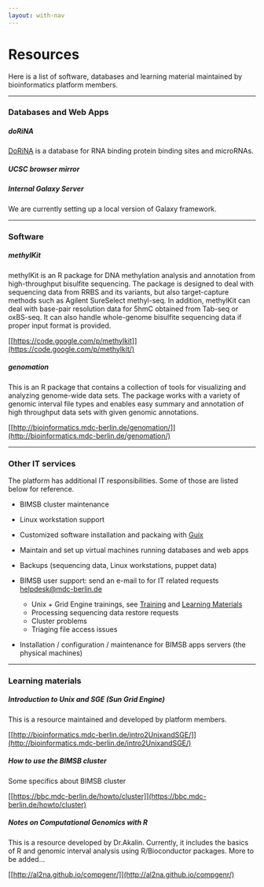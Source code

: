 ```yaml
---
layout: with-nav
---
```


# Resources

Here is a list of software, databases and learning material maintained
by bioinformatics platform members.

-----------------------------------------

### Databases and Web Apps

##### **doRiNA**

[DoRiNA](http://dorina.mdc-berlin.de/) is a database for RNA binding
protein binding sites and microRNAs.

##### **UCSC browser mirror**


##### **Internal Galaxy Server**
We are currently setting up a local version of Galaxy framework. 

-----------------------------------------

### Software

##### **methylKit**

methylKit is an R package for DNA methylation analysis and annotation
from high-throughput bisulfite sequencing. The package is designed to
deal with sequencing data from RRBS and its variants, but also
target-capture methods such as Agilent SureSelect methyl-seq. In
addition, methylKit can deal with base-pair resolution data for 5hmC
obtained from Tab-seq or oxBS-seq. It can also handle whole-genome
bisulfite sequencing data if proper input format is provided.

[[https://code.google.com/p/methylkit]](https://code.google.com/p/methylkit/)

##### **genomation**

This is an R package that contains a collection of tools for
visualizing and analyzing genome-wide data sets. The package works
with a variety of genomic interval file types and enables easy summary
and annotation of high throughput data sets with given genomic
annotations.

[[http://bioinformatics.mdc-berlin.de/genomation/]](http://bioinformatics.mdc-berlin.de/genomation/)

-----------------------------------------

### Other IT services
The platform has additional IT responsibilities. Some of those are listed below for reference. 

- BIMSB cluster maintenance
- Linux workstation support
- Customized software installation and packaing with [Guix](http://www.gnu.org/software/guix/)
- Maintain and set up virtual machines running databases and web apps
- Backups (sequencing data, Linux workstations, puppet data)
- BIMSB user support: send an e-mail to for IT related requests [helpdesk@mdc-berlin.de](helpdesk@mdc-berlin.de)
  - Unix + Grid Engine trainings, see [Training](http://bioinformatics.mdc-berlin.de/training.html) and [Learning Materials](http://bioinformatics.mdc-berlin.de/resources.html#learning-materials)
  - Processing sequencing data restore requests
  - Cluster problems
  - Triaging file access issues

- Installation / configuration / maintenance for BIMSB apps servers (the physical machines)

-----------------------------------------


### Learning materials

##### **Introduction to Unix and SGE (Sun Grid Engine)**
This is a resource maintained and developed by platform members.

[[http://bioinformatics.mdc-berlin.de/intro2UnixandSGE/]](http://bioinformatics.mdc-berlin.de/intro2UnixandSGE/)

##### **How to use the BIMSB cluster**
Some specifics about BIMSB cluster

[[https://bbc.mdc-berlin.de/howto/cluster]](https://bbc.mdc-berlin.de/howto/cluster)

##### **Notes on Computational Genomics with R**
This is a resource developed by Dr.Akalin. Currently, it includes the basics of R and genomic interval analysis using R/Bioconductor packages. More to be added...

[[http://al2na.github.io/compgenr/]](http://al2na.github.io/compgenr/)


